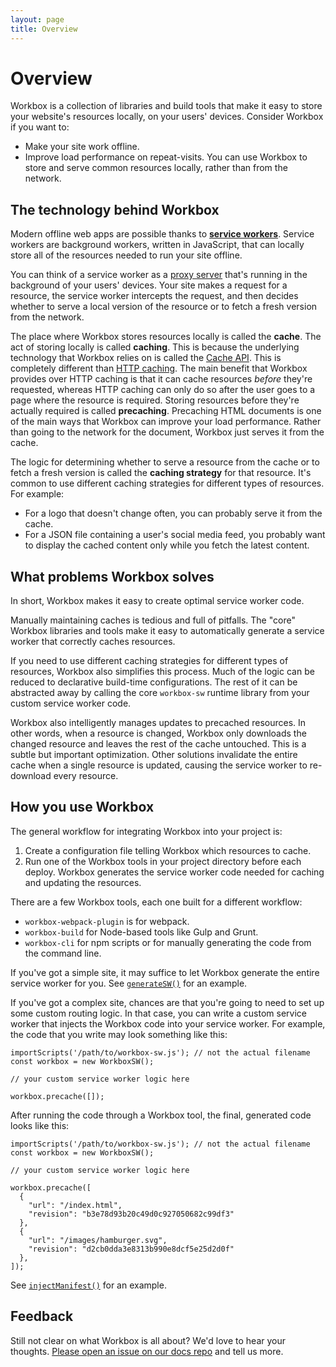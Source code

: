 ```yaml
---
layout: page
title: Overview
---
```


# Overview

Workbox is a collection of libraries and build tools that make it easy to
store your website's resources locally, on your users' devices. Consider
Workbox if you want to:

* Make your site work offline.
* Improve load performance on repeat-visits. You can use Workbox to store
  and serve common resources locally, rather than from the network.

## The technology behind Workbox

Modern offline web apps are possible thanks to [**service workers**][sw].
Service workers are background workers, written in JavaScript, that can
locally store all of the resources needed to run your site offline.

[sw]: https://developers.google.com/web/fundamentals/getting-started/primers/service-workers

You can think of a service worker as a [proxy server][proxy] that's running in
the background of your users' devices. Your site makes a request for a
resource, the service worker intercepts the request, and then decides
whether to serve a local version of the resource or to fetch a fresh version
from the network.

[proxy]: https://en.wikipedia.org/wiki/Proxy_server

The place where Workbox stores resources locally is called the **cache**.
The act of storing locally is called **caching**. This is because the
underlying technology that Workbox relies on is called the [Cache API][cache].
This is completely different than [HTTP caching][http]. The main benefit
that Workbox provides over HTTP caching is that it can cache resources *before*
they're requested, whereas HTTP caching can only do so after the user goes to
a page where the resource is required. Storing resources before they're
actually required is called **precaching**. Precaching HTML documents is
one of the main ways that Workbox can improve your load performance. Rather
than going to the network for the document, Workbox just serves it from the
cache.

[cache]: https://developer.mozilla.org/en-US/docs/Web/API/Cache
[http]: https://developers.google.com/web/fundamentals/performance/optimizing-content-efficiency/http-caching

The logic for determining whether to serve a resource from the cache or to
fetch a fresh version is called the **caching strategy** for that resource.
It's common to use different caching strategies for different types of
resources. For example:

* For a logo that doesn't change often, you can probably serve it from the
  cache.
* For a JSON file containing a user's social media feed, you probably want
  to display the cached content only while you fetch the latest content.

## What problems Workbox solves

In short, Workbox makes it easy to create optimal service worker code.

Manually maintaining caches is tedious and full of pitfalls.
The "core" Workbox libraries and tools make it easy to automatically
generate a service worker that correctly caches resources.

If you need to use different caching strategies for different types of
resources, Workbox also simplifies this process. Much of the logic can be
reduced to declarative build-time configurations. The rest of it can be
abstracted away by calling the core `workbox-sw` runtime library from your
custom service worker code.

Workbox also intelligently manages updates to precached resources. In other
words, when a resource is changed, Workbox only downloads the changed
resource and leaves the rest of the cache untouched. This is a subtle but
important optimization. Other solutions invalidate the entire cache when a
single resource is updated, causing the service worker to re-download every
resource.

## How you use Workbox

The general workflow for integrating Workbox into your project is:

1. Create a configuration file telling Workbox which resources to cache.
1. Run one of the Workbox tools in your project directory before each deploy.
   Workbox generates the service worker code needed for caching and updating
   the resources.

There are a few Workbox tools, each one built for a different workflow:

* `workbox-webpack-plugin` is for webpack.
* `workbox-build` for Node-based tools like Gulp and Grunt.
* `workbox-cli` for npm scripts or for manually generating the code from
  the command line.

If you've got a simple site, it may suffice to let Workbox generate the
entire service worker for you. See [`generateSW()`][generateSW] for an
example.

[generateSW]: /reference-docs/latest/module-workbox-build.html#.generateSW

If you've got a complex site, chances are that you're going to need to set
up some custom routing logic. In that case, you can write a custom service
worker that injects the Workbox code into your service worker. For example,
the code that you write may look something like this:

    importScripts('/path/to/workbox-sw.js'); // not the actual filename
    const workbox = new WorkboxSW();

    // your custom service worker logic here

    workbox.precache([]);

After running the code through a Workbox tool, the final, generated code looks
like this:

    importScripts('/path/to/workbox-sw.js'); // not the actual filename
    const workbox = new WorkboxSW();

    // your custom service worker logic here

    workbox.precache([
      {
        "url": "/index.html",
        "revision": "b3e78d93b20c49d0c927050682c99df3"
      },
      {
        "url": "/images/hamburger.svg",
        "revision": "d2cb0dda3e8313b990e8dcf5e25d2d0f"
      },
    ]);

See [`injectManifest()`][injectManifest] for an example.

[injectManifest]: /reference-docs/latest/module-workbox-build.html#.injectManifest

## Feedback

Still not clear on what Workbox is all about? We'd love to hear your
thoughts. [Please open an issue on our docs repo][feedback] and tell us more.

[feedback]: https://github.com/GoogleChrome/workbox-microsite/issues/new?title=[Overview]
